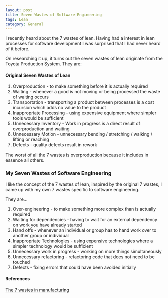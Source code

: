 ```yaml
---
layout: post
title: Seven Wastes of Software Engineering
tags: Lean 
category: General
---
```

I recently heard about the 7 wastes of lean. Having had a interest in lean processes for software development I was surprised that I had never heard of it before.

On researching it up, it turns out the seven wastes of lean originate from the Toyota Production System. They are:  

#### Original Seven Wastes of Lean

1) Overproduction - to make something before it is actually required  
2) Waiting - whenever a good is not moving or being processed the waste of waiting occurs  
3) Transportation - transporting a product between processes is a cost incursion which adds no value to the product   
4) Inappropriate Processing - using expensive equipment where simpler tools would be sufficient    
5) Unnecessary Inventory - Work in progress is a direct result of overproduction and waiting  
6) Unnecessary Motion - unnecessary bending / stretching / walking / lifting or reaching  
7) Defects - quality defects result in rework  

The worst of all the 7 wastes is overproduction because it includes in essence all others.

### My Seven Wastes of Software Engineering

I like the concept of the 7 wastes of lean, inspired by the original 7 wastes, I came up with my own 7 wastes specific to software engineering.

They are...

1) Over-engineering - to make something more complex than is actually required  
2) Waiting for dependencies - having to wait for an external dependency on work you have already started 
3) Hand offs - whenever an individual or group has to hand work over to another group or individual  
4) Inappropriate Technologies - using expensive technologies where a simpler technology would be sufficient  
5) Unnecessary work in progress - working on more things simultaneously
6) Unnecessary refactoring - refactoring code that does not need to be touched  
7) Defects - fixing errors that could have been avoided initially

#### References

[The 7 wastes in manufacturing](http://www.emsstrategies.com/dm090203article2.html)
